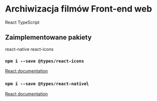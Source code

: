 # Archiwizacja filmów Front-end web

React TypeScript

## Zaimplementowane pakiety

react-native
react-icons

### `npm i --save @types/react-icons`
[React documentation](https://react-icons.github.io/react-icons/)
### `npm i --save @types/react-native`\
[React documentation](https://www.npmjs.com/package/react-native)

